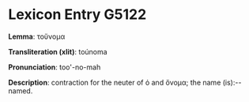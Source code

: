 # Lexicon Entry G5122

**Lemma**: τοὔνομα

**Transliteration (xlit)**: toúnoma

**Pronunciation**: too'-no-mah

**Description**:
contraction for the neuter of ὁ and ὄνομα; the name (is):--named.
